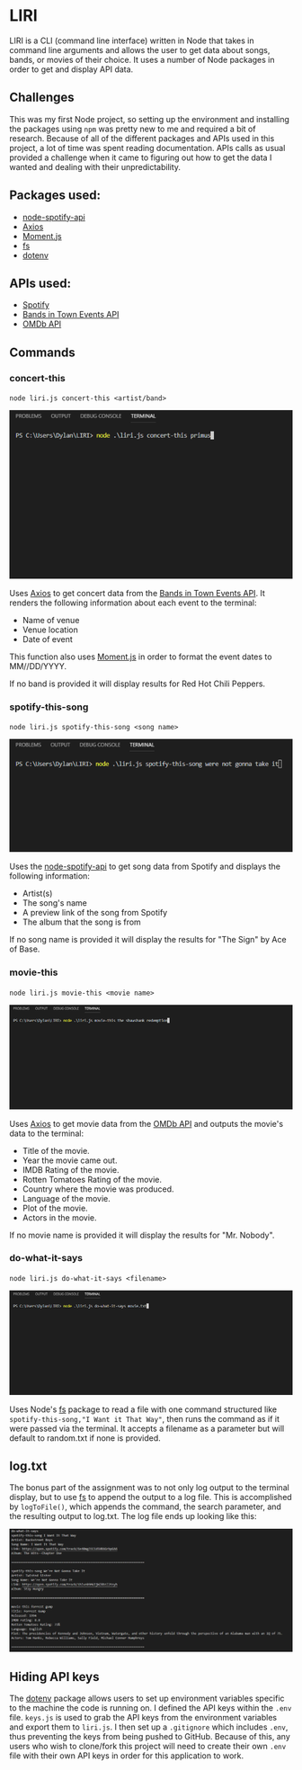 # LIRI
LIRI is a CLI (command line interface) written in Node that takes in command line arguments and allows the user to get data about songs, bands, or movies of their choice. It uses a number of Node packages in order to get and display API data.

## Challenges
This was my first Node project, so setting up the environment and installing the packages using `npm` was pretty new to me and required a bit of research. Because of all of the different packages and APIs used in this project, a lot of time was spent reading documentation. APIs calls as usual provided a challenge when it came to figuring out how to get the data I wanted and dealing with their unpredictability.

## Packages used: 
* [node-spotify-api](https://www.npmjs.com/package/node-spotify-api)
* [Axios](https://www.npmjs.com/package/axios)
* [Moment.js](https://www.npmjs.com/package/moment)
* [fs](https://nodejs.org/api/fs.html)
* [dotenv](https://www.npmjs.com/package/dotenv)

## APIs used:
* [Spotify](https://developer.spotify.com/documentation/web-api/)
* [Bands in Town Events API](https://manager.bandsintown.com/support/bandsintown-api)
* [OMDb API](http://www.omdbapi.com/)

## Commands

### concert-this
`node liri.js concert-this <artist/band>`

![concert-this](assets/images/concert-this.gif)

Uses [Axios](https://www.npmjs.com/package/axios) to get concert data from the [Bands in Town Events API](https://manager.bandsintown.com/support/bandsintown-api). It renders the following information about each event to the terminal:

* Name of venue
* Venue location
* Date of event

This function also uses [Moment.js](https://www.npmjs.com/package/moment) in order to format the event dates to MM//DD/YYYY.

If no band is provided it will display results for Red Hot Chili Peppers.

### spotify-this-song
`node liri.js spotify-this-song <song name>`

![spotify-this-song](assets/images/spotify-this-song.gif)

Uses the [node-spotify-api](https://www.npmjs.com/package/node-spotify-api) to get song data from Spotify and displays the following information:

* Artist(s)
* The song's name
* A preview link of the song from Spotify
* The album that the song is from

If no song name is provided it will display the results for "The Sign" by Ace of Base.

### movie-this
`node liri.js movie-this <movie name>`

![movie-this](assets/images/movie-this.gif)

Uses [Axios](https://www.npmjs.com/package/axios) to get movie data from the [OMDb API](http://www.omdbapi.com/) and outputs the movie's data to the terminal:

* Title of the movie.
* Year the movie came out.
* IMDB Rating of the movie.
* Rotten Tomatoes Rating of the movie.
* Country where the movie was produced.
* Language of the movie.
* Plot of the movie.
* Actors in the movie.

If no movie name is provided it will display the results for "Mr. Nobody".

### do-what-it-says
`node liri.js do-what-it-says <filename>`

![do-what-it-says](assets/images/do-what-it-says.gif)

Uses Node's [fs](https://nodejs.org/api/fs.html) package to read a file with one command structured like `spotify-this-song,"I Want it That Way"`, then runs the command as if it were passed via the terminal. It accepts a filename as a parameter but will default to random.txt if none is provided.

## log.txt
The bonus part of the assignment was to not only log output to the terminal display, but to use [fs](https://nodejs.org/api/fs.html) to append the output to a log file. This is accomplished by `logToFile()`,
which appends the command, the search parameter, and the resulting output to log.txt. The log file ends up looking like this:

![log](assets/images/log.png)

## Hiding API keys
The [dotenv](https://www.npmjs.com/package/dotenv) package allows users to set up environment variables specific to the machine the code is running on. I defined the API keys within the `.env` file. `keys.js` is used to grab the API keys from the environment variables and export them to `liri.js`. I then set up a `.gitignore` which includes `.env`, thus preventing the keys from being pushed to GitHub. Because of this, any users who wish to clone/fork this project will need to create their own `.env` file with their own API keys in order for this application to work.

